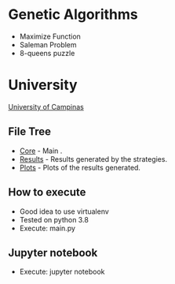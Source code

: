 # Genetic Algorithms 

* Maximize Function
* Saleman Problem
* 8-queens puzzle

# University
[University of Campinas](https://www.unicamp.br/unicamp/)



## File Tree

* [Core](https://github.com/oscarciceri/GeneticAlgorithms/ ) - Main .
* [Results](https://github.com/oscarciceri/GeneticAlgorithms/results) - Results generated by the strategies.
* [Plots](https://github.com/oscarciceri/GeneticAlgorithms/plots/) - Plots of the results generated.


## How to execute

* Good idea to use virtualenv
* Tested on python 3.8
* Execute: main.py


## Jupyter notebook
* Execute: jupyter notebook

